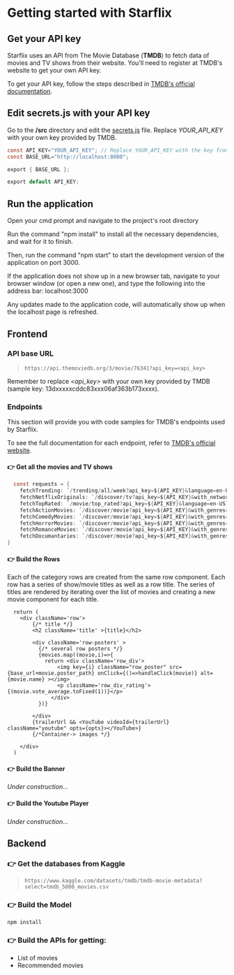 # Getting started with Starflix

## Get your API key

Starflix uses an API from The Movie Database (**TMDB**) to fetch data of movies and TV shows from their website. You'll need to register at TMDB's website to get your own API key.

To get your API key, follow the steps described in [TMDB's official documentation](https://developers.themoviedb.org/3/getting-started/introduction "TMDB documentation website").

## Edit **secrets.js** with your API key

Go to the **/src** directory and edit the [secrets.js](./src/secrets.js) file. Replace *YOUR_API_KEY* with your own key provided by TMDB.

```java
const API_KEY="YOUR_API_KEY"; // Replace YOUR_API_KEY with the key from TMDB (sample key: 13dxxxxxcddc83xxx06af363b173xxxx)
const BASE_URL="http://localhost:8000";

export { BASE_URL };

export default API_KEY;
```

## Run the application

Open your cmd prompt and navigate to the project's root directory

Run the command "npm install" to install all the necessary dependencies, and wait for it to finish.

Then, run the command "npm start" to start the development version of the application on port 3000.

If the application does not show up in a new browser tab, navigate to your browser window (or open a new one), and type the following into the address bar: localhost:3000

Any updates made to the application code, will automatically show up when the localhost page is refreshed.
## Frontend

### API base URL

> `https://api.themoviedb.org/3/movie/76341?api_key=<api_key>`

Remember to replace *<api_key>* with your own key provided by TMDB (sample key: 13dxxxxxcddc83xxx06af363b173xxxx).

### Endpoints

This section will provide you with code samples for TMDB's endpoints used by Starflix.

To see the full documentation for each endpoint, refer to [TMDB's official website](https://developers.themoviedb.org/3/getting-started/introduction "TMDB documentation website").

#### 👉 Get all the movies and TV shows

```java
  const requests = {
    fetchTrending: `/trending/all/week?api_key=${API_KEY}&language=en-US`, // Get the list of trending movies, TV shows and people in the current week. 
    fetchNetflixOriginals: `/discover/tv?api_key=${API_KEY}&with_networks=213`, // Get the list of Netflix Originals.
    fetchTopRated: `/movie/top_rated?api_key=${API_KEY}&language=en-US`, // Get the list of top rated movies.
    fetchActionMovies: `/discover/movie?api_key=${API_KEY}&with_genres=28`, // Get the list of movies by genre (Action).
    fetchComedyMovies: `/discover/movie?api_key=${API_KEY}&with_genres=35`, // Get the list of movies by genre (Comedy).
    fetchHorrorMovies: `/discover/movie?api_key=${API_KEY}&with_genres=27`, // Get the list of movies by genre (Horror).
    fetchRomanceMovies: `/discover/movie?api_key=${API_KEY}&with_genres=10749`, // Get the list of movies by genre (Romance).
    fetchDocumantaries: `/discover/movie?api_key=${API_KEY}&with_genres=99` // Get the list of movies by genre (Documentaries).
}
```

#### 👉 Build the Rows

Each of the category rows are created from the same row component. Each row has a series of show/movie titles as well as a row title. The series of titles are rendered by iterating over the list of movies and creating a new movie component for each title.

```
  return (
    <div className='row'>
        {/* title */}
        <h2 className='title' >{title}</h2>

        <div className='row-posters' >
          {/* several row posters */}
          {movies.map((movie,i)=>{
            return <div className='row_div'>
                <img key={i} className="row_poster" src={base_url+movie.poster_path} onClick={()=>handleClick(movie)} alt={movie.name} ></img>
                <p className='row_div_rating'>{(movie.vote_average.toFixed(1))}</p>
              </div>
          })}

        </div>
        {trailerUrl && <YouTube videoId={trailerUrl} className="youtube" opts={opts}></YouTube>}
        {/*Container-> images */}

    </div>
  )
```

#### 👉 Build the Banner

*Under construction...*

#### 👉 Build the Youtube Player

*Under construction...*

## Backend

### 👉 Get the databases from Kaggle

> `https://www.kaggle.com/datasets/tmdb/tmdb-movie-metadata?select=tmdb_5000_movies.csv`

### 👉 Build the Model

```npm install```

### 👉 Build the APIs for getting:

* List of movies
* Recommended movies
